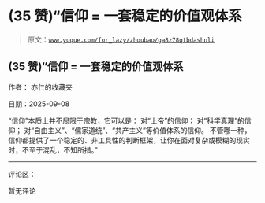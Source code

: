 # (35 赞)“信仰 = 一套稳定的价值观体系

> 原文：[`www.yuque.com/for_lazy/zhoubao/ga8z78qtbdashnli`](https://www.yuque.com/for_lazy/zhoubao/ga8z78qtbdashnli)

## (35 赞)“信仰 = 一套稳定的价值观体系

作者： 亦仁的收藏夹

日期：2025-09-08

“信仰”本质上并不局限于宗教，它可以是： 对“上帝”的信仰； 对“科学真理”的信仰； 对“自由主义”、“儒家道统”、“共产主义”等价值体系的信仰。
不管哪一种，信仰都提供了一个稳定的、非工具性的判断框架，让你在面对复杂或模糊的现实时，不至于混乱，不知所措。”

* * *

评论区：

暂无评论